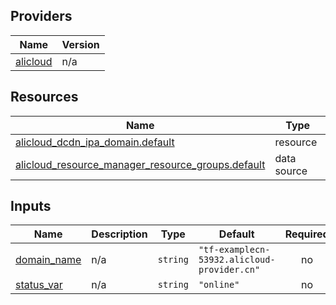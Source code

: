 <!-- BEGIN_TF_DOCS -->
## Providers

| Name | Version |
|------|---------|
| <a name="provider_alicloud"></a> [alicloud](#provider\_alicloud) | n/a |

## Resources

| Name | Type |
|------|------|
| [alicloud_dcdn_ipa_domain.default](https://registry.terraform.io/providers/hashicorp/alicloud/latest/docs/resources/dcdn_ipa_domain) | resource |
| [alicloud_resource_manager_resource_groups.default](https://registry.terraform.io/providers/hashicorp/alicloud/latest/docs/data-sources/resource_manager_resource_groups) | data source |

## Inputs

| Name | Description | Type | Default | Required |
|------|-------------|------|---------|:--------:|
| <a name="input_domain_name"></a> [domain\_name](#input\_domain\_name) | n/a | `string` | `"tf-examplecn-53932.alicloud-provider.cn"` | no |
| <a name="input_status_var"></a> [status\_var](#input\_status\_var) | n/a | `string` | `"online"` | no |
<!-- END_TF_DOCS -->    